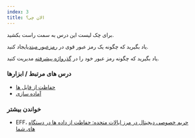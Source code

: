 ```yaml
---
index: 3
title: الان چی؟
---
```

برای چک لیست این درس به سمت راست بکشید.

یاد بگیرید که چگونه یک رمز عبور قوی در [رمزعبور مبتدی](umbrella://information/passwords/beginner)ایجاد کنید.

یاد بگیرید که چگونه رمز عبور خود را در [گذرواژه پیشرفته](umbrella://information/passwords/advanced) مدیریت کنید.

### درس های مرتبط / ابزارها

*   [حفاظت از فایل ها](umbrella://information/protecting-files)
*   [آماده سازی](umbrella://travel/preparation) 

### خواندن بیشتر

*   EFF، [حریم خصوصی دیجیتال در مرز ایالات متحده: حفاظت از داده ها در دستگاه های شما](https://www.eff.org/wp/digital-privacy-us-border-2017)